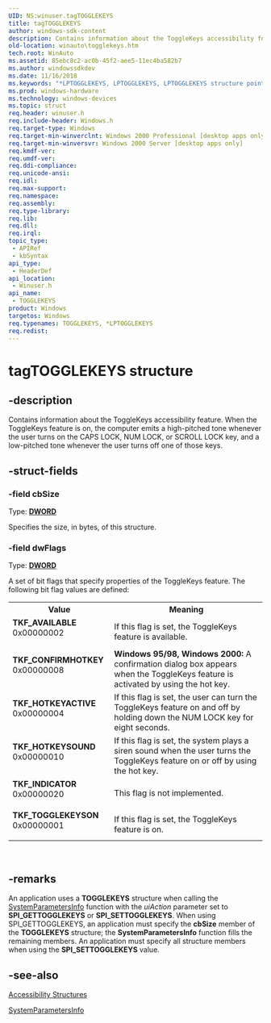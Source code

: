 ```yaml
---
UID: NS:winuser.tagTOGGLEKEYS
title: tagTOGGLEKEYS
author: windows-sdk-content
description: Contains information about the ToggleKeys accessibility feature.
old-location: winauto\togglekeys.htm
tech.root: WinAuto
ms.assetid: 85ebc8c2-ac0b-45f2-aee5-11ec4ba582b7
ms.author: windowssdkdev
ms.date: 11/16/2018
ms.keywords: "*LPTOGGLEKEYS, LPTOGGLEKEYS, LPTOGGLEKEYS structure pointer [Windows Accessibility], TKF_AVAILABLE, TKF_CONFIRMHOTKEY, TKF_HOTKEYACTIVE, TKF_HOTKEYSOUND, TKF_INDICATOR, TKF_TOGGLEKEYSON, TOGGLEKEYS, TOGGLEKEYS structure [Windows Accessibility], _win32_TOGGLEKEYS_str, msaa.togglekeys, tagTOGGLEKEYS, winauto.togglekeys, winuser/LPTOGGLEKEYS, winuser/TOGGLEKEYS"
ms.prod: windows-hardware
ms.technology: windows-devices
ms.topic: struct
req.header: winuser.h
req.include-header: Windows.h
req.target-type: Windows
req.target-min-winverclnt: Windows 2000 Professional [desktop apps only]
req.target-min-winversvr: Windows 2000 Server [desktop apps only]
req.kmdf-ver: 
req.umdf-ver: 
req.ddi-compliance: 
req.unicode-ansi: 
req.idl: 
req.max-support: 
req.namespace: 
req.assembly: 
req.type-library: 
req.lib: 
req.dll: 
req.irql: 
topic_type:
 - APIRef
 - kbSyntax
api_type:
 - HeaderDef
api_location:
 - Winuser.h
api_name:
 - TOGGLEKEYS
product: Windows
targetos: Windows
req.typenames: TOGGLEKEYS, *LPTOGGLEKEYS
req.redist: 
---
```


# tagTOGGLEKEYS structure


## -description


Contains information about the ToggleKeys accessibility feature. When the ToggleKeys feature is on, the computer emits a high-pitched tone whenever the user turns on the CAPS LOCK, NUM LOCK, or SCROLL LOCK key, and a low-pitched tone whenever the user turns off one of those keys.
      


## -struct-fields




### -field cbSize

Type: <b><a href="https://msdn.microsoft.com/4553cafc-450e-4493-a4d4-cb6e2f274d46">DWORD</a></b>

Specifies the size, in bytes, of this structure.


### -field dwFlags

Type: <b><a href="https://msdn.microsoft.com/4553cafc-450e-4493-a4d4-cb6e2f274d46">DWORD</a></b>


A set of bit flags that specify properties of the ToggleKeys feature. The following bit flag values are defined:



<table>
<tr>
<th>Value</th>
<th>Meaning</th>
</tr>
<tr>
<td width="40%"><a id="TKF_AVAILABLE"></a><a id="tkf_available"></a><dl>
<dt><b>TKF_AVAILABLE</b></dt>
<dt>0x00000002</dt>
</dl>
</td>
<td width="60%">
If this flag is set, the ToggleKeys feature is available.

</td>
</tr>
<tr>
<td width="40%"><a id="TKF_CONFIRMHOTKEY"></a><a id="tkf_confirmhotkey"></a><dl>
<dt><b>TKF_CONFIRMHOTKEY</b></dt>
<dt>0x00000008</dt>
</dl>
</td>
<td width="60%">
<b>Windows 95/98, Windows 2000:</b> A confirmation dialog box appears when the ToggleKeys feature is activated by using the hot key.

</td>
</tr>
<tr>
<td width="40%"><a id="TKF_HOTKEYACTIVE"></a><a id="tkf_hotkeyactive"></a><dl>
<dt><b>TKF_HOTKEYACTIVE</b></dt>
<dt>0x00000004</dt>
</dl>
</td>
<td width="60%">
If this flag is set, the user can turn the ToggleKeys feature on and off by holding down the NUM LOCK key for eight seconds.

</td>
</tr>
<tr>
<td width="40%"><a id="TKF_HOTKEYSOUND"></a><a id="tkf_hotkeysound"></a><dl>
<dt><b>TKF_HOTKEYSOUND</b></dt>
<dt>0x00000010</dt>
</dl>
</td>
<td width="60%">
If this flag is set, the system plays a siren sound when the user turns the ToggleKeys feature on or off by using the hot key.

</td>
</tr>
<tr>
<td width="40%"><a id="TKF_INDICATOR"></a><a id="tkf_indicator"></a><dl>
<dt><b>TKF_INDICATOR</b></dt>
<dt>0x00000020</dt>
</dl>
</td>
<td width="60%">
This flag is not implemented.

</td>
</tr>
<tr>
<td width="40%"><a id="TKF_TOGGLEKEYSON"></a><a id="tkf_togglekeyson"></a><dl>
<dt><b>TKF_TOGGLEKEYSON</b></dt>
<dt>0x00000001</dt>
</dl>
</td>
<td width="60%">
If this flag is set, the ToggleKeys feature is on.

</td>
</tr>
</table>
 


## -remarks



An application uses a <b>TOGGLEKEYS</b> structure when calling the <a href="https://msdn.microsoft.com/9b99465c-e12d-413c-8e69-b46b52f2f11f">SystemParametersInfo</a> function with the <i>uiAction</i> parameter set to <b>SPI_GETTOGGLEKEYS</b> or <b>SPI_SETTOGGLEKEYS</b>. When using SPI_GETTOGGLEKEYS, an application must specify the <b>cbSize</b> member of the <b>TOGGLEKEYS</b> structure; the <b>SystemParametersInfo</b> function fills the remaining members. An application must specify all structure members when using the <b>SPI_SETTOGGLEKEYS</b> value.




## -see-also




<a href="https://msdn.microsoft.com/0ff480ae-18e3-413d-b208-a67fbae28c25">Accessibility Structures</a>



<a href="https://msdn.microsoft.com/9b99465c-e12d-413c-8e69-b46b52f2f11f">SystemParametersInfo</a>
 

 

